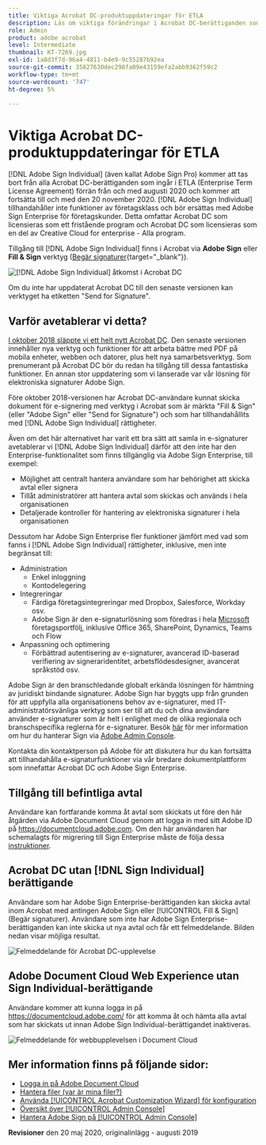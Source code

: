 ```yaml
---
title: Viktiga Acrobat DC-produktuppdateringar för ETLA
description: Läs om viktiga förändringar i Acrobat DC-berättiganden som ingår i ETLA (Enterprise Term License Agreement) som gäller från och med augusti 2020 till och med den 20 november 2020
role: Admin
product: adobe acrobat
level: Intermediate
thumbnail: KT-7269.jpg
exl-id: 1a8d3f7d-96a4-4811-b4e9-9c55287b92ea
source-git-commit: 35827630dec298fa09e43159efa2abb9362f59c2
workflow-type: tm+mt
source-wordcount: '747'
ht-degree: 5%

---
```


# Viktiga Acrobat DC-produktuppdateringar för ETLA

[!DNL Adobe Sign Individual] (även kallat Adobe Sign Pro) kommer att tas bort från alla Acrobat DC-berättiganden som ingår i ETLA (Enterprise Term License Agreement) förrän från och med augusti 2020 och kommer att fortsätta till och med den 20 november 2020. [!DNL Adobe Sign Individual] tillhandahåller inte funktioner av företagsklass och bör ersättas med Adobe Sign Enterprise för företagskunder. Detta omfattar Acrobat DC som licensieras som ett fristående program och Acrobat DC som licensieras som en del av Creative Cloud for enterprise - Alla program.

Tillgång till [!DNL Adobe Sign Individual] finns i Acrobat via **Adobe Sign** eller **Fill &amp; Sign** verktyg ([Begär signaturer](https://www.adobe.com/se/acrobat/online/request-signature.html){target=&quot;_blank&quot;}).

![[!DNL Adobe Sign Individual] åtkomst i Acrobat DC](../assets/Deploy_SignEntitle1.png)

Om du inte har uppdaterat Acrobat DC till den senaste versionen kan verktyget ha etiketten &quot;Send for Signature&quot;.

## Varför avetablerar vi detta?

[I oktober 2018 släppte vi ett helt nytt Acrobat DC](https://news.adobe.com/news/news-details/2018/Adobe-Redefines-What-Is-Possible-With-PDF-With-All-New-Acrobat-DC). Den senaste versionen innehåller nya verktyg och funktioner för att arbeta bättre med PDF på mobila enheter, webben och datorer, plus helt nya samarbetsverktyg. Som prenumerant på Acrobat DC bör du redan ha tillgång till dessa fantastiska funktioner. En annan stor uppdatering som vi lanserade var vår lösning för elektroniska signaturer Adobe Sign.

Före oktober 2018-versionen har Acrobat DC-användare kunnat skicka dokument för e-signering med verktyg i Acrobat som är märkta &quot;Fill &amp; Sign&quot; (eller &quot;Adobe Sign&quot; eller &quot;Send for Signature&quot;) och som har tillhandahållits med [!DNL Adobe Sign Individual] rättigheter.

Även om det här alternativet har varit ett bra sätt att samla in e-signaturer avetablerar vi [!DNL Adobe Sign Individual] därför att den inte har den Enterprise-funktionalitet som finns tillgänglig via Adobe Sign Enterprise, till exempel:

* Möjlighet att centralt hantera användare som har behörighet att skicka avtal eller signera
* Tillåt administratörer att hantera avtal som skickas och används i hela organisationen
* Detaljerade kontroller för hantering av elektroniska signaturer i hela organisationen

Dessutom har Adobe Sign Enterprise fler funktioner jämfört med vad som fanns i [!DNL Adobe Sign Individual] rättigheter, inklusive, men inte begränsat till:

* Administration
   * Enkel inloggning
   * Kontodelegering
* Integreringar
   * Färdiga företagsintegreringar med Dropbox, Salesforce, Workday osv.
   * Adobe Sign är den e-signaturlösning som föredras i hela [Microsoft](https://acrobat.adobe.com/us/en/business/integrations/microsoft.html) företagsportfölj, inklusive Office 365, SharePoint, Dynamics, Teams och Flow
* Anpassning och optimering
   * Förbättrad autentisering av e-signaturer, avancerad ID-baserad verifiering av signeraridentitet, arbetsflödesdesigner, avancerat språkstöd osv.

Adobe Sign är den branschledande globalt erkända lösningen för hämtning av juridiskt bindande signaturer. Adobe Sign har byggts upp från grunden för att uppfylla alla organisationens behov av e-signaturer, med IT-administratörsvänliga verktyg som ser till att du och dina användare använder e-signaturer som är helt i enlighet med de olika regionala och branschspecifika reglerna för e-signaturer. Besök [här](https://helpx.adobe.com/se/enterprise/using/adobe-sign-for-enterprise.html) för mer information om hur du hanterar Sign via [Adobe Admin Console](https://helpx.adobe.com/se/enterprise/using/admin-console.html).

Kontakta din kontaktperson på Adobe för att diskutera hur du kan fortsätta att tillhandahålla e-signaturfunktioner via vår bredare dokumentplattform som innefattar Acrobat DC och Adobe Sign Enterprise.

## Tillgång till befintliga avtal

Användare kan fortfarande komma åt avtal som skickats ut före den här åtgärden via Adobe Document Cloud genom att logga in med sitt Adobe ID på https://documentcloud.adobe.com. Om den här användaren har schemalagts för migrering till Sign Enterprise måste de följa dessa [instruktioner](https://helpx.adobe.com/se/sign/kb/how-to-download-signed-documents---adobe-sign.html).

## Acrobat DC utan [!DNL Sign Individual] berättigande

Användare som har Adobe Sign Enterprise-berättiganden kan skicka avtal inom Acrobat med antingen Adobe Sign eller [!UICONTROL Fill &amp; Sign] (Begär signaturer).
Användare som inte har Adobe Sign Enterprise-berättiganden kan inte skicka ut nya avtal och får ett felmeddelande. Bilden nedan visar möjliga resultat.

![Felmeddelande för Acrobat DC-upplevelse](../assets/Deploy_SignEntitle2.png)

## Adobe Document Cloud Web Experience utan Sign Individual-berättigande

Användare kommer att kunna logga in på https://documentcloud.adobe.com/ för att komma åt och hämta alla avtal som har skickats ut innan Adobe Sign Individual-berättigandet inaktiveras.

![Felmeddelande för webbupplevelsen i Document Cloud](../assets/Deploy_SignEntitle3.png)

## Mer information finns på följande sidor:

* [Logga in på Adobe Document Cloud](https://helpx.adobe.com/document-cloud/help/sign-in.html)
* [Hantera filer (var är mina filer?)](https://helpx.adobe.com/document-cloud/help/manage-files.html)
* [Använda [!UICONTROL Acrobat Customization Wizard] för konfiguration](https://www.adobe.com/devnet-docs/acrobatetk/tools/Wizard/WizardDC/index.html)
* [Översikt över [!UICONTROL Admin Console]](https://helpx.adobe.com/enterprise/using/admin-console.html)
* [Hantera Adobe Sign på [!UICONTROL Admin Console]](https://helpx.adobe.com/enterprise/using/adobe-sign-for-enterprise.html)

**Revisioner** den 20 maj 2020, originalinlägg - augusti 2019
